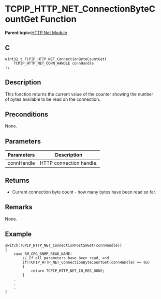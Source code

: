 # TCPIP\_HTTP\_NET\_ConnectionByteCountGet Function

**Parent topic:**[HTTP Net Module](GUID-4EFEB885-ECF8-44B5-8F23-1D05952E1845.md)

## C

```
uint32_t TCPIP_HTTP_NET_ConnectionByteCountGet(
    TCPIP_HTTP_NET_CONN_HANDLE connHandle
);
```

## Description

This function returns the current value of the counter showing the number of bytes available to be read on the connection.

## Preconditions

None.

## Parameters

|Parameters|Description|
|----------|-----------|
|connHandle|HTTP connection handle.|

## Returns

-   Current connection byte count - how many bytes have been read so far.


## Remarks

None.

## Example

```
switch(TCPIP_HTTP_NET_ConnectionPostSmGet(connHandle))
{
    case SM_CFG_SNMP_READ_NAME:
        // If all parameters have been read, end
        if(TCPIP_HTTP_NET_ConnectionByteCountGet(connHandle) == 0u)
        {
            return TCPIP_HTTP_NET_IO_RES_DONE;
        }
    .
    .
    .
}
```


